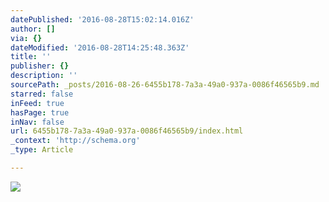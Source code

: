 ```yaml
---
datePublished: '2016-08-28T15:02:14.016Z'
author: []
via: {}
dateModified: '2016-08-28T14:25:48.363Z'
title: ''
publisher: {}
description: ''
sourcePath: _posts/2016-08-26-6455b178-7a3a-49a0-937a-0086f46565b9.md
starred: false
inFeed: true
hasPage: true
inNav: false
url: 6455b178-7a3a-49a0-937a-0086f46565b9/index.html
_context: 'http://schema.org'
_type: Article

---
```

![](https://the-grid-user-content.s3-us-west-2.amazonaws.com/9f1f7aad-ca08-4b0a-ae40-4f6ad90d99e3.jpg)